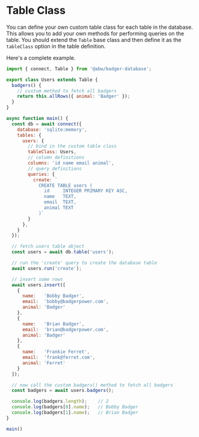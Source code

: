 # Table Class

You can define your own custom table class for each table in the database.
This allows you to add your own methods for performing queries on the table.
You should extend the `Table` base class and then define it as the `tableClass`
option in the table definition.

Here's a complete example.

```js
import { connect, Table } from '@abw/badger-database';

export class Users extends Table {
  badgers() {
    // custom method to fetch all badgers
    return this.allRows({ animal: 'Badger' });
  }
}

async function main() {
  const db = await connect({
    database: 'sqlite:memory',
    tables: {
      users: {
        // bind in the custom table class
        tableClass: Users,
        // column definitions
        columns: 'id name email animal',
        // query definitions
        queries: {
          create: `
            CREATE TABLE users (
              id     INTEGER PRIMARY KEY ASC,
              name   TEXT,
              email  TEXT,
              animal TEXT
            )`
        }
      },
    }
  });

  // fetch users table object
  const users = await db.table('users');

  // run the 'create' query to create the database table
  await users.run('create');

  // insert some rows
  await users.insert([
    {
      name:   'Bobby Badger',
      email:  'bobby@badgerpower.com',
      animal: 'Badger'
    },
    {
      name:   'Brian Badger',
      email:  'brian@badgerpower.com',
      animal: 'Badger'
    },
    {
      name:   'Frankie Ferret',
      email:  'frank@ferret.com',
      animal: 'Ferret'
    }
  ]);

  // now call the custom badgers() method to fetch all badgers
  const badgers = await users.badgers();

  console.log(badgers.length);    // 2
  console.log(badgers[0].name);   // Bobby Badger
  console.log(badgers[1].name);   // Brian Badger
}

main()
```

